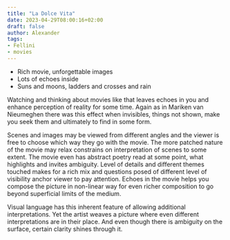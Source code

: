 ```yaml
---
title: "La Dolce Vita"
date: 2023-04-29T08:00:16+02:00
draft: false
author: Alexander
tags:
- Fellini
- movies
---
```


- Rich movie, unforgettable images
- Lots of echoes inside
- Suns and moons, ladders and crosses and rain

Watching and thinking about movies like that leaves echoes in you and enhance perception of reality for some time.
Again as in Mariken van Nieumeghen there was this effect when invisibles, things not shown, make you seek them and ultimately to find in some form.

Scenes and images may be viewed from different angles and the viewer is free to choose which way they go with the movie.
The more patched nature of the movie may relax constrains on interpretation of scenes to some extent.
The movie even has abstract poetry read at some point, what highlights and invites ambiguity.
Level of details and different themes touched makes for a rich mix and questions posed of different level of visibility anchor viewer to pay attention.
Echoes in the movie helps you compose the picture in non-linear way for even richer composition to go beyond superficial limits of the medium.

Visual language has this inherent feature of allowing additional interpretations.
Yet the artist weaves a picture where even different interpretations are in their place.
And even though there is ambiguity on the surface, certain clarity shines through it.
